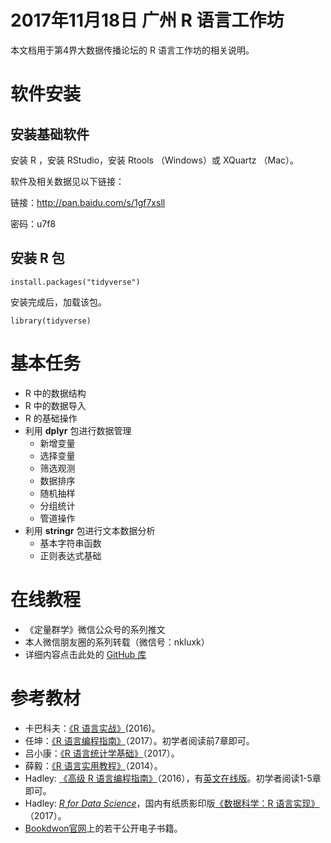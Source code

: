 
# 2017年11月18日 广州 R 语言工作坊

本文档用于第4界大数据传播论坛的 R 语言工作坊的相关说明。

# 软件安装

## 安装基础软件

安装 R ，安装 RStudio，安装 Rtools （Windows）或 XQuartz （Mac）。

软件及相关数据见以下链接：

链接：<http://pan.baidu.com/s/1gf7xsll>

密码：u7f8

## 安装 R 包

```
install.packages("tidyverse")
```

安装完成后，加载该包。

```
library(tidyverse)
```

# 基本任务

- R 中的数据结构
- R 中的数据导入
- R 的基础操作
- 利用 **dplyr** 包进行数据管理
    - 新增变量
    - 选择变量
    - 筛选观测
    - 数据排序
    - 随机抽样
    - 分组统计
    - 管道操作
- 利用 **stringr** 包进行文本数据分析
    - 基本字符串函数
    - 正则表达式基础


# 在线教程

- 《定量群学》微信公众号的系列推文
- 本人微信朋友圈的系列转载（微信号：nkluxk）
- 详细内容点击此处的 [GitHub 库](https://github.com/xkdog/DAUR)

# 参考教材

- 卡巴科夫：[《R 语言实战》](https://www.amazon.cn/gp/product/B01FSXCBMS/ref=pd_cp_14_1?ie=UTF8&psc=1&refRID=53CV03RWGW12KYZQYJJX)(2016)。 
- 任坤：[《R 语言编程指南》](https://www.amazon.cn/s/ref=nb_sb_noss?__mk_zh_CN=%E4%BA%9A%E9%A9%AC%E9%80%8A%E7%BD%91%E7%AB%99&url=search-alias%3Daps&field-keywords=%E4%BB%BB%E5%9D%A4)（2017）。初学者阅读前7章即可。
- 吕小康：[《R 语言统计学基础》](https://www.amazon.cn/%E6%95%B0%E9%87%8F%E7%BB%8F%E6%B5%8E%E5%AD%A6%E7%B3%BB%E5%88%97%E4%B8%9B%E4%B9%A6-R%E8%AF%AD%E8%A8%80%E7%BB%9F%E8%AE%A1%E5%AD%A6%E5%9F%BA%E7%A1%80-%E5%90%95%E5%B0%8F%E5%BA%B7/dp/B06XGR6LJZ/ref=sr_1_1?s=books&ie=UTF8&qid=1505149742&sr=1-1&keywords=%E5%90%95%E5%B0%8F%E5%BA%B7)（2017）。
- 薛毅：[《R 语言实用教程》](https://www.amazon.cn/R%E8%AF%AD%E8%A8%80%E5%AE%9E%E7%94%A8%E6%95%99%E7%A8%8B-%E8%96%9B%E6%AF%85/dp/B00ODRG9EC/ref=sr_1_1?s=books&ie=UTF8&qid=1510975378&sr=1-1&keywords=%E8%96%9B%E6%AF%85)（2014）。
- Hadley: [《高级 R 语言编程指南》](https://www.amazon.cn/%E9%AB%98%E7%BA%A7R%E8%AF%AD%E8%A8%80%E7%BC%96%E7%A8%8B%E6%8C%87%E5%8D%97-%E5%93%88%E5%BE%B7%E5%88%A9%C2%B7%E5%A8%81%E5%85%8B%E6%B1%89%E5%A7%86/dp/B01HEVCA6O/ref=sr_1_1?s=books&ie=UTF8&qid=1510975168&sr=1-1&keywords=%E9%AB%98%E7%BA%A7R%E8%AF%AD%E8%A8%80%E7%BC%96%E7%A8%8B%E6%8C%87%E5%8D%97)（2016），有[英文在线版](http://adv-r.had.co.nz/)。初学者阅读1-5章即可。
- Hadley: [*R for Data Science*](http://r4ds.had.co.nz/)，国内有纸质影印版[《数据科学：R 语言实现》](https://www.amazon.cn/%E6%95%B0%E6%8D%AE%E7%A7%91%E5%AD%A6-R%E8%AF%AD%E8%A8%80%E5%AE%9E%E7%8E%B0-R-for-Data-Science-Hadley-Wickham-Garrett-Grolemund/dp/B075TN1XZS/ref=sr_1_1?s=books&ie=UTF8&qid=1510975098&sr=1-1&keywords=r+for+data+science)（2017）。
- [Bookdwon官网](https://bookdown.org/)上的若干公开电子书籍。








